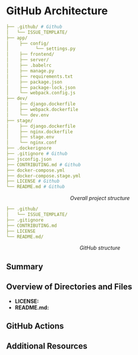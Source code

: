 # GitHub Architecture

```yml
├── .github/ # Github
│   └── ISSUE_TEMPLATE/
├── app/
│    ├── config/
│          └── settings.py
│    ├── frontend/
│    ├── server/
│    ├── .babelrc
│    ├── manage.py
│    ├── requirements.txt
│    ├── package.json
│    ├── package-lock.json
│    └── webpack.config.js
├── dev/
│    ├── django.dockerfile
│    ├── webpack.dockerfile
│    └── dev.env
├── stage/
│    ├── django.dockerfile
│    ├── nginx.dockerfile
│    ├── stage.env
│    └── nginx.conf
├── .dockerignore
├── .gitignore # Github
├── jsconfig.json
├── CONTRIBUTING.md # Github
├── docker-compose.yml
├── docker-compose.stage.yml
├── LICENSE # Github
└── README.md # Github
```

_<p style="text-align: center;">Overall project structure</p>_

```yml
├── .github/
│   └── ISSUE_TEMPLATE/
├── .gitignore
├── CONTRIBUTING.md
├── LICENSE
└── README.md/
```

_<p style="text-align: center;">GitHub structure</p>_

## Summary

## Overview of Directories and Files

- **LICENSE:**
- **README.md:**

## GitHub Actions

## Additional Resources
